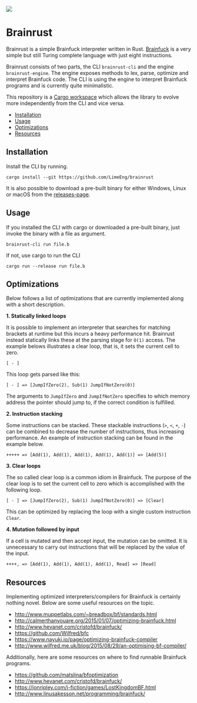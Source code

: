 ![](https://github.com/LimeEng/brainrust/workflows/Rust/badge.svg)

# Brainrust

Brainrust is a simple Brainfuck interpreter written in Rust. [Brainfuck](https://en.wikipedia.org/wiki/Brainfuck) is a very simple but still Turing complete language with just eight instructions.

Brainrust consists of two parts, the CLI `brainrust-cli` and the engine `brainrust-engine`. The engine exposes methods to lex, parse, optimize and interpret Brainfuck code. The CLI is using the engine to interpret Brainfuck programs and is currently quite minimalistic.

This repository is a [Cargo workspace](https://doc.rust-lang.org/book/ch14-03-cargo-workspaces.html) which allows the library to evolve more independently from the CLI and vice versa.

- [Installation](#installation)
- [Usage](#usage)
- [Optimizations](#optimizations)
- [Resources](#resources)

## Installation

Install the CLI by running.
```
cargo install --git https://github.com/LimeEng/brainrust
```

It is also possible to download a pre-built binary for either Windows, Linux or macOS from the [releases-page](https://github.com/LimeEng/brainrust/releases).

## Usage

If you installed the CLI with cargo or downloaded a pre-built binary, just invoke the binary with a file as argument.
```
brainrust-cli run file.b
```

If not, use cargo to run the CLI
```
cargo run --release run file.b
```

## Optimizations

Below follows a list of optimizations that are currently implemented along with a short description.

**1. Statically linked loops**

It is possible to implement an interpreter that searches for matching brackets at runtime but this incurs a heavy performance hit. Brainrust instead statically links these at the parsing stage for `O(1)` access. The example belows illustrates a clear loop, that is, it sets the current cell to zero.

```
[ - ]
```

This loop gets parsed like this:
```
[ - ] => [JumpIfZero(2), Sub(1) JumpIfNotZero(0)]
```

The arguments to `JumpIfZero` and `JumpIfNotZero` specifies to which memory address the pointer should jump to, if the correct condition is fulfilled.

**2. Instruction stacking**

Some instructions can be stacked. These stackable instructions (`>`, `<`, `+`, `-`) can be combined to decrease the number of instructions, thus increasing performance. An example of instruction stacking can be found in the example below.

```
+++++ => [Add(1), Add(1), Add(1), Add(1), Add(1)] => [Add(5)]
```

**3. Clear loops**

The so called clear loop is a common idiom in Brainfuck. The purpose of the clear loop is to set the current cell to zero which is accomplished with the following loop.

```
[ - ] => [JumpIfZero(2), Sub(1) JumpIfNotZero(0)] => [Clear]
```

This can be optimized by replacing the loop with a single custom instruction `Clear`.

**4. Mutation followed by input**

If a cell is mutated and then accept input, the mutation can be omitted. It is unnecessary to carry out instructions that will be replaced by the value of the input.

```
++++, => [Add(1), Add(1), Add(1), Add(1), Read] => [Read]
```

## Resources

Implementing optimized interpreters/compilers for Brainfuck is certainly nothing novel. Below are some useful resources on the topic.

- http://www.muppetlabs.com/~breadbox/bf/standards.html
- http://calmerthanyouare.org/2015/01/07/optimizing-brainfuck.html
- http://www.hevanet.com/cristofd/brainfuck/
- https://github.com/Wilfred/bfc
- https://www.nayuki.io/page/optimizing-brainfuck-compiler
- http://www.wilfred.me.uk/blog/2015/08/29/an-optimising-bf-compiler/

Additionally, here are some resources on where to find runnable Brainfuck programs.

- https://github.com/matslina/bfoptimization
- http://www.hevanet.com/cristofd/brainfuck/
- https://jonripley.com/i-fiction/games/LostKingdomBF.html
- http://www.linusakesson.net/programming/brainfuck/
